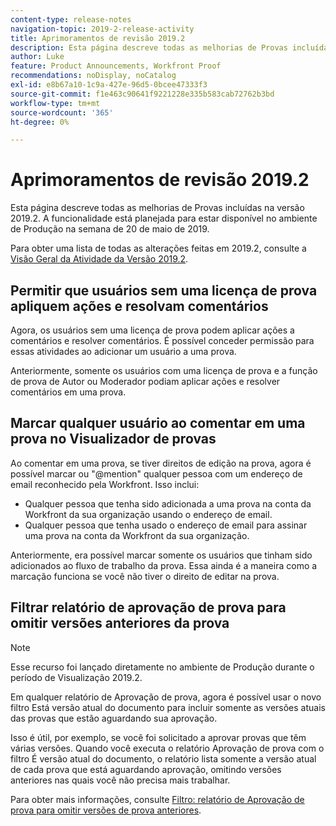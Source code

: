 ```yaml
---
content-type: release-notes
navigation-topic: 2019-2-release-activity
title: Aprimoramentos de revisão 2019.2
description: Esta página descreve todas as melhorias de Provas incluídas na versão 2019.2. A funcionalidade está planejada para estar disponível no ambiente de Produção na semana de 20 de maio de 2019.
author: Luke
feature: Product Announcements, Workfront Proof
recommendations: noDisplay, noCatalog
exl-id: e8b67a10-1c9a-427e-96d5-0bcee47333f3
source-git-commit: f1e463c90641f9221228e335b583cab72762b3bd
workflow-type: tm+mt
source-wordcount: '365'
ht-degree: 0%

---
```


# Aprimoramentos de revisão 2019.2

Esta página descreve todas as melhorias de Provas incluídas na versão 2019.2. A funcionalidade está planejada para estar disponível no ambiente de Produção na semana de 20 de maio de 2019.

Para obter uma lista de todas as alterações feitas em 2019.2, consulte a [Visão Geral da Atividade da Versão 2019.2](../../../../product-announcements/product-releases/quarterly-release-archive/2019.2-release-activity/2019-2-release-activity-overview.md).

## Permitir que usuários sem uma licença de prova apliquem ações e resolvam comentários

Agora, os usuários sem uma licença de prova podem aplicar ações a comentários e resolver comentários. É possível conceder permissão para essas atividades ao adicionar um usuário a uma prova.

Anteriormente, somente os usuários com uma licença de prova e a função de prova de Autor ou Moderador podiam aplicar ações e resolver comentários em uma prova.

## Marcar qualquer usuário ao comentar em uma prova no Visualizador de provas

Ao comentar em uma prova, se tiver direitos de edição na prova, agora é possível marcar ou &quot;@mention&quot; qualquer pessoa com um endereço de email reconhecido pela Workfront. Isso inclui:

* Qualquer pessoa que tenha sido adicionada a uma prova na conta da Workfront da sua organização usando o endereço de email.
* Qualquer pessoa que tenha usado o endereço de email para assinar uma prova na conta da Workfront da sua organização.

Anteriormente, era possível marcar somente os usuários que tinham sido adicionados ao fluxo de trabalho da prova. Essa ainda é a maneira como a marcação funciona se você não tiver o direito de editar na prova.

## Filtrar relatório de aprovação de prova para omitir versões anteriores da prova

>[!NOTE]
>
>Esse recurso foi lançado diretamente no ambiente de Produção durante o período de Visualização 2019.2.

Em qualquer relatório de Aprovação de prova, agora é possível usar o novo filtro Está versão atual do documento para incluir somente as versões atuais das provas que estão aguardando sua aprovação.

Isso é útil, por exemplo, se você foi solicitado a aprovar provas que têm várias versões. Quando você executa o relatório Aprovação de prova com o filtro É versão atual do documento, o relatório lista somente a versão atual de cada prova que está aguardando aprovação, omitindo versões anteriores nas quais você não precisa mais trabalhar.

Para obter mais informações, consulte [Filtro: relatório de Aprovação de prova para omitir versões de prova anteriores](../../../../reports-and-dashboards/reports/custom-view-filter-grouping-samples/filter-proof-approval-report.md).

